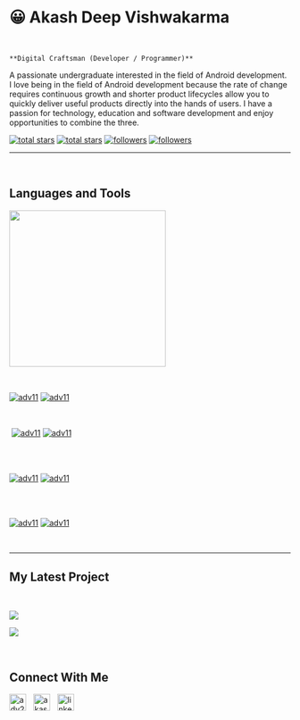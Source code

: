 <h1>😀 Akash Deep Vishwakarma</h1>
<br /> 

                    
`**Digital Craftsman (Developer / Programmer)**`

                    

<p align="left">A passionate undergraduate interested in the field of Android development. 
I love being in the field of Android development because the rate of change requires continuous growth and shorter product lifecycles allow you to quickly deliver useful products directly into the hands of users.
I have a passion for technology, education and software development and enjoy opportunities to combine the three.</p>
<p align="left"> 
  <a href="https://github.com/adv11?tab=repositories&sort=stargazers#gh-light-mode-only">
    <img alt="total stars" title="Total stars on GitHub" src="https://custom-icon-badges.demolab.com/github/stars/adv11?color=3ea97d&style=for-the-badge&labelColor=40b682&logo=star#gh-light-mode-only"/></a>
  
  <a href="https://github.com/adv11?tab=repositories&sort=stargazers#gh-dark-mode-only">
    <img alt="total stars" title="Total stars on GitHub" src="https://custom-icon-badges.demolab.com/github/stars/adv11?color=655489&style=for-the-badge&labelColor=c691e9&logo=star#gh-dark-mode-only"/></a>
  
  <a href="https://github.com/adv11?tab=followers#gh-light-mode-only">
    <img alt="followers" title="Follow me on Github" src="https://custom-icon-badges.demolab.com/github/followers/adv11?color=2c4954&labelColor=2c3e50&style=for-the-badge&logo=person-add&label=Follow&logoColor=white#gh-light-mode-only"/></a>
    
  <a href="https://github.com/adv11?tab=followers#gh-dark-mode-only">
    <img alt="followers" title="Follow me on Github" src="https://custom-icon-badges.demolab.com/github/followers/adv11?color=dacc84&labelColor=f9e692&style=for-the-badge&logo=person-add&label=Follow&logoColor=white#gh-dark-mode-only"/></a>
</p>

---
<br />

                    

<h2>Languages and Tools</h2> 
<p align="left">
<img width="280px"  src="https://skillicons.dev/icons?i=java,kotlin,python,spring,spring boot,angular,android development,jetpack compose&perline=9"  />
</p>
<br />

                    

<p><a href="https://github.com/adv11#gh-dark-mode-only" target="_blank"><img align="center" src="https://github-readme-stats.vercel.app/api/top-langs/?username=adv11&langs_count=6&show_icon=true&layout=compact&theme=nightowl#gh-dark-mode-only" alt="adv11" /></a>
  <a href="https://github.com/adv11#gh-light-mode-only" target="_blank"><img align="center" src="https://github-readme-stats.vercel.app/api/top-langs/?username=adv11&langs_count=6&show_icon=true&layout=compact&theme=vue#gh-light-mode-only" alt="adv11" /></a>
</p>

<br />

<p>&nbsp;<a href="https://github.com/adv11#gh-dark-mode-only" target="_blank"><img align="center" src="https://github-readme-stats.vercel.app/api?username=adv11&count_private=true&show_icons=true&theme=nightowl#gh-dark-mode-only" alt="adv11" /></a>
<a href="https://github.com/adv11#gh-light-mode-only" target="_blank"><img align="center" src="https://github-readme-stats.vercel.app/api?username=adv11&count_private=true&show_icons=true&theme=vue#gh-light-mode-only" alt="adv11" /></a>
</p> 
<br>
<br />

<p><a href="https://github.com/adv11#gh-dark-mode-only" target="_blank"><img align="center" src="https://streak-stats.demolab.com?user=adv11&theme=nightowl#gh-dark-mode-only" alt="adv11"/></a>
<a href="https://github.com/adv11#gh-light-mode-only" target="_blank"><img align="center" src="https://streak-stats.demolab.com?user=adv11&theme=vue#gh-light-mode-only" alt="adv11"/></a></p>
<br/>
<br />

<p><a href="https://github.com/adv11#gh-dark-mode-only" target="_blank"><img align="center" src="https://github-readme-activity-graph.cyclic.app/graph?username=adv11&theme=nightowl#gh-dark-mode-only" alt="adv11" /></a>
<a href="https://github.com/adv11#gh-light-mode-only" target="_blank"><img align="center" src="https://github-readme-activity-graph.cyclic.app/graph?username=adv11&theme=vue#gh-light-mode-only" alt="adv11" /></a></p>
<br/>

---


                    

<h2>My Latest Project</h2> 
<br />
<p><a href="https://github.com/adv11/#gh-dark-mode-only" target="_blank"><img align="center" src="https://github-readme-stats.vercel.app/api/pin/?username=adv11&repo=&theme=nightowl&show_owner=true#gh-dark-mode-only"/></a></p>
<p><a href="https://github.com/adv11/#gh-light-mode-only" target="_blank"><img align="center" src="https://github-readme-stats.vercel.app/api/pin/?username=adv11&repo=&theme=vue&show_owner=true#gh-light-mode-only"/></a></p>
<br />


                    

<h2>Connect With Me</h2> 
<p align="left">
<a href="https://twitter.com/adv2612" target="_blank"><img align="left" width="30px" style="padding-right:10px;" src="https://raw.githubusercontent.com/rahuldkjain/github-profile-readme-generator/master/src/images/icons/Social/twitter.svg" alt="adv2612" /></a>
<a href="https://instagram.com/akash_deep_vishwakarma" target="_blank"><img align="left" width="30px" style="padding-right:10px" src="https://raw.githubusercontent.com/rahuldkjain/github-profile-readme-generator/master/src/images/icons/Social/instagram.svg" alt="akash_deep_vishwakarma" /></a>
<a href="adv11" target="_blank"><img align="left" alt="linkedin" width="30px" style="padding-right: 10px;" src="https://cdn.jsdelivr.net/gh/devicons/devicon/icons/linkedin/linkedin-original.svg" /></a>
</p>
